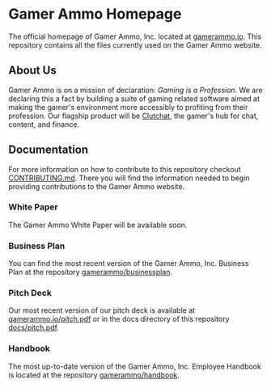 # Gamer Ammo Homepage
The official homepage of Gamer Ammo, Inc. located at [gamerammo.io](https://gamerammo.io). This repository contains all the files currently used on the Gamer Ammo website.

## About Us
Gamer Ammo is on a mission of declaration: _Gaming is a Profession_. We are declaring this a fact by building a suite of gaming related software aimed at making the gamer's environment more accessibly to profiting from their profession. Our flagship product will be [Clutchat](https://github.com/gamerammo/clutchat), the gamer's hub for chat, content, and finance.

## Documentation
For more information on how to contribute to this repository checkout [CONTRIBUTING.md](docs/CONTRIBUTING.md). There you will find the information needed to begin providing contributions to the Gamer Ammo website.

### White Paper
The Gamer Ammo White Paper will be available soon.

### Business Plan
You can find the most recent version of the Gamer Ammo, Inc. Business Plan at the repository [gamerammo/businessplan](https://github.com/gamerammo/businessplan).

### Pitch Deck
Our most recent version of our pitch deck is available at [gamerammo.io/pitch.pdf](https://gamerammo.io/pitch) or in the docs directory of this repository [docs/pitch.pdf](docs/pitch).

### Handbook
The most up-to-date version of the Gamer Ammo, Inc. Employee Handbook is located at the repository [gamerammo/handbook](https://github.com/gamerammo/handbook).

